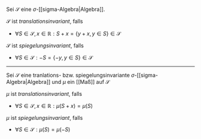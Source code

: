Sei $\mathscr{S}$ eine $\sigma$-[[sigma-Algebra|Algebra]].

$\mathscr{S}$ ist *translationsinvariant*, falls
- $\forall S \in \mathscr{S}, x \in \mathbb{R} : S + x = \{ y + x, y \in S \} \in \mathscr{S}$

$\mathscr{S}$ ist *spiegelungsinvariant*, falls
- $\forall S \in \mathscr{S} : -S = \{ -y, y \in S \} \in \mathscr{S}$

---

Sei $\mathscr{S}$ eine tranlations- bzw. spiegelungsinvariante $\sigma$-[[sigma-Algebra|Algebra]] und $\mu$ ein [[Maß]] auf $\mathscr{S}$

$\mu$ ist *translationsinvariant*, falls
- $\forall S \in \mathscr{S}, x \in \mathbb{R} : \mu(S + x) = \mu(S)$

$\mu$ ist *spiegelungsinvariant*, falls
- $\forall S \in \mathscr{S} : \mu(S) = \mu(-S)$